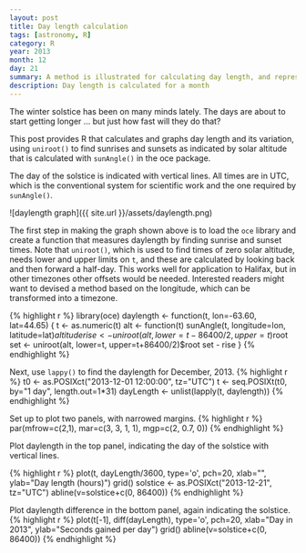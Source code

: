 ```yaml
---
layout: post
title: Day length calculation
tags: [astronomy, R]
category: R
year: 2013
month: 12
day: 21
summary: A method is illustrated for calculating day length, and representing it and its variation graphically.
description: Day length is calculated for a month
---
```


The winter solstice has been on many minds lately.  The days are about to start getting longer ... but just how fast will they do that?

This post provides R that calculates and graphs day length and its variation, using ``uniroot()`` to find sunrises and sunsets as indicated by solar altitude that is calculated with ``sunAngle()`` in the oce package.

The day of the solstice is indicated with vertical lines. All times are in UTC, which is the conventional system for scientific work and the one required by ``sunAngle()``.

![daylength graph]({{ site.url }}/assets/daylength.png)

The first step in making the graph shown above is to load the ``oce`` library and create a function that measures daylength by finding sunrise and sunset times.  Note that ``uniroot()``, which is used to find times of zero solar altitude, needs lower and upper limits on ``t``, and these are calculated by looking back and then forward a half-day.  This works well for application to Halifax, but in other timezones other offsets would be needed.  Interested readers might want to devised a method based on the longitude, which can be transformed into a timezone.

{% highlight r %}
library(oce)
daylength <- function(t, lon=-63.60, lat=44.65)
{
    t <- as.numeric(t)
    alt <- function(t)
        sunAngle(t, longitude=lon, latitude=lat)$altitude
    rise <- uniroot(alt, lower=t-86400/2, upper=t)$root
    set <- uniroot(alt, lower=t, upper=t+86400/2)$root
    set - rise
}
{% endhighlight %}

Next, use ``lappy()`` to find the daylength for December, 2013.
{% highlight r %}
t0 <- as.POSIXct("2013-12-01 12:00:00", tz="UTC")
t <- seq.POSIXt(t0, by="1 day", length.out=1*31)
dayLength <- unlist(lapply(t, daylength))
{% endhighlight %}

Set up to plot two panels, with narrowed margins.
{% highlight r %}
par(mfrow=c(2,1), mar=c(3, 3, 1, 1), mgp=c(2, 0.7, 0))
{% endhighlight %}

Plot daylength in the top panel, indicating the day of the solstice with vertical lines.

{% highlight r %}
plot(t, dayLength/3600, type='o', pch=20,
     xlab="", ylab="Day length (hours)")
grid()
solstice <- as.POSIXct("2013-12-21", tz="UTC")
abline(v=solstice+c(0, 86400))
{% endhighlight %}

Plot daylength difference in the bottom panel, again indicating the solstice.
{% highlight r %}
plot(t[-1], diff(dayLength), type='o', pch=20,
     xlab="Day in 2013", ylab="Seconds gained per day")
grid()
abline(v=solstice+c(0, 86400))
{% endhighlight %}



